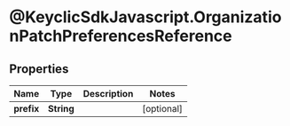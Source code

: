 # @KeyclicSdkJavascript.OrganizationPatchPreferencesReference

## Properties
Name | Type | Description | Notes
------------ | ------------- | ------------- | -------------
**prefix** | **String** |  | [optional] 


